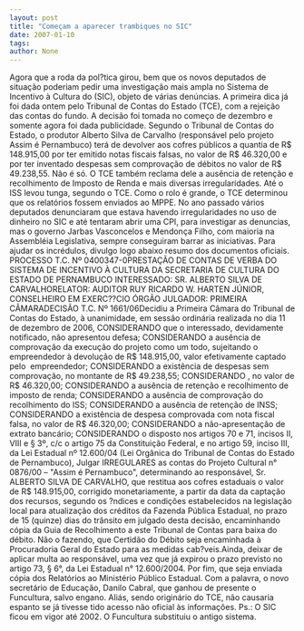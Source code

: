 ```yaml
---
layout: post
title: "Começam a aparecer trambiques no SIC"
date: 2007-01-10
tags: 
author: None
---
```

Agora que a roda da pol?tica girou, bem que os novos deputados de situação poderiam pedir uma investigação mais ampla no Sistema de Incentivo à Cultura do (SIC), objeto de várias denúncias.
A primeira dica já foi dada ontem pelo Tribunal de Contas do Estado (TCE), com a rejeição das contas do fundo. A decisão foi tomada no começo de dezembro e somente agora foi dada publicidade.
Segundo o Tribunal de Contas do Estado, o produtor Alberto Silva de Carvalho (responsável pelo projeto Assim é Pernambuco) terá de devolver aos cofres públicos a quantia de R$ 148.915,00 por ter emitido notas fiscais falsas, no valor de R$ 46.320,00 e por ter inventado despesas sem comprovação de débitos no valor de R$ 49.238,55.
Não é só. O TCE também reclama dele a ausência de retenção e recolhimento de Imposto de Renda e mais diversas irregularidades. Até o ISS levou tunga, segundo o TCE.
Como o rolo é grande, o TCE determinou que os relatórios fossem enviados ao MPPE. 
No ano passado vários deputados denunciaram que estava havendo irregularidades no uso de dinheiro no&nbsp;SIC e até tentaram abrir uma CPI, para investigar as denuncias, mas o governo Jarbas Vasconcelos e Mendonça Filho, com maioria na Assembléia Legislativa,
 sempre conseguiram barrar as iniciativas.
Para ajudar os incrédulos, divulgo logo abaixo resumo dos documentos oficiais.
PROCESSO T.C. Nº 0400347-0PRESTAÇÃO DE CONTAS DE VERBA DO SISTEMA DE INCENTIVO À CULTURA DA SECRETARIA DE CULTURA DO ESTADO DE PERNAMBUCO INTERESSADO: SR. ALBERTO SILVA DE CARVALHORELATOR: AUDITOR RUY RICARDO W. HARTEN JÚNIOR, CONSELHEIRO EM EXERC??CIO ÓRGÃO JULGADOR: PRIMEIRA CÂMARADECISÃO T.C. Nº 1661/06Decidiu a Primeira Câmara do Tribunal de Contas do Estado, à unanimidade, em sessão ordinária realizada no dia 11 de dezembro de 2006, CONSIDERANDO que o interessado, devidamente notificado, não apresentou defesa;
CONSIDERANDO a ausência de comprovação da execução do projeto como um todo, sujeitando o empreendedor à devolução de R$ 148.915,00, valor efetivamente captado pelo&nbsp; empreendedor;
CONSIDERANDO a existência de despesas sem comprovação, no montante de R$ 49.238,55;
CONSIDERANDO , no valor de R$ 46.320,00;
CONSIDERANDO a ausência de retenção e recolhimento de imposto de renda;
CONSIDERANDO a ausência de comprovação do recolhimento do ISS;
CONSIDERANDO a ausência de retenção de INSS;
CONSIDERANDO a existência de despesa comprovada com nota fiscal falsa, no valor de R$ 46.320,00;
CONSIDERANDO a não-apresentação de extrato bancário;
CONSIDERANDO o disposto nos artigos 70 e 71, incisos II, VIII e § 3º, c/c o artigo 75 da Constituição Federal, e no artigo 59, inciso III, da Lei Estadual nº 12.600/04 (Lei Orgânica do Tribunal de Contas do Estado de Pernambuco),
Julgar IRREGULARES as contas do Projeto Cultural n° 0876/00 – \"Assim é Pernambuco\", determinando ao responsável, Sr. ALBERTO SILVA DE CARVALHO, que restitua aos cofres estaduais o valor de R$ 148.915,00, corrigido monetariamente, a partir da data da captação dos recursos, segundo os ?ndices e condições estabelecidos na legislação local para atualização dos créditos da Fazenda Pública Estadual, no prazo de 15 (quinze) dias do trânsito em julgado desta decisão, encaminhando cópia da Guia de Recolhimento a este Tribunal de Contas para baixa do débito. 
Não o fazendo, que Certidão do Débito seja encaminhada à Procuradoria Geral do Estado para as medidas cab?veis.Ainda, deixar de aplicar multa ao responsável, uma vez que já expirou o prazo previsto no artigo 73, § 6°, da Lei Estadual n° 12.600/2004. Por fim, que seja enviada cópia dos Relatórios ao Ministério Público Estadual.
Com a palavra,&nbsp;o novo secretário de Educação, Danilo Cabral, que ganhou de presente o Funcultura, salvo engano. Aliás, sendo originário do TCE, não causaria espanto se já&nbsp;tivesse tido acesso não oficial às informações.
Ps.: O SIC ficou em vigor até 2002. O Funcultura substituiu o antigo sistema.  